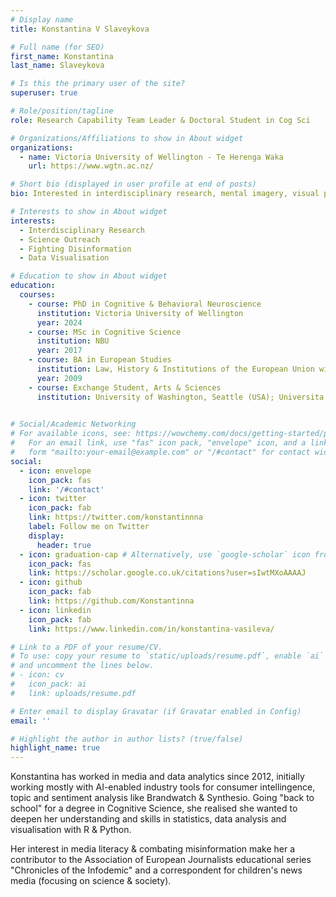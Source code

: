 ```yaml
---
# Display name
title: Konstantina V Slaveykova 

# Full name (for SEO)
first_name: Konstantina
last_name: Slaveykova

# Is this the primary user of the site?
superuser: true

# Role/position/tagline
role: Research Capability Team Leader & Doctoral Student in Cog Sci

# Organizations/Affiliations to show in About widget
organizations:
  - name: Victoria University of Wellington - Te Herenga Waka 
    url: https://www.wgtn.ac.nz/

# Short bio (displayed in user profile at end of posts)
bio: Interested in interdisciplinary research, mental imagery, visual perception, data viz & analytics.

# Interests to show in About widget
interests:
  - Interdisciplinary Research
  - Science Outreach 
  - Fighting Disinformation
  - Data Visualisation

# Education to show in About widget
education:
  courses:
    - course: PhD in Cognitive & Behavioral Neuroscience 
      institution: Victoria University of Wellington
      year: 2024
    - course: MSc in Cognitive Science
      institution: NBU
      year: 2017
    - course: BA in European Studies 
      institution: Law, History & Institutions of the European Union with Minor in Media Studies, Sofia University
      year: 2009
    - course: Exchange Student, Arts & Sciences 
      institution: University of Washington, Seattle (USA); Universita degli studi di Macerata, Macerata (Italy)
      

# Social/Academic Networking
# For available icons, see: https://wowchemy.com/docs/getting-started/page-builder/#icons
#   For an email link, use "fas" icon pack, "envelope" icon, and a link in the
#   form "mailto:your-email@example.com" or "/#contact" for contact widget.
social:
  - icon: envelope
    icon_pack: fas
    link: '/#contact'
  - icon: twitter
    icon_pack: fab
    link: https://twitter.com/konstantinnna
    label: Follow me on Twitter
    display:
      header: true
  - icon: graduation-cap # Alternatively, use `google-scholar` icon from `ai` icon pack
    icon_pack: fas
    link: https://scholar.google.co.uk/citations?user=sIwtMXoAAAAJ
  - icon: github
    icon_pack: fab
    link: https://github.com/Konstantinna
  - icon: linkedin
    icon_pack: fab
    link: https://www.linkedin.com/in/konstantina-vasileva/

# Link to a PDF of your resume/CV.
# To use: copy your resume to `static/uploads/resume.pdf`, enable `ai` icons in `params.yaml`,
# and uncomment the lines below.
# - icon: cv
#   icon_pack: ai
#   link: uploads/resume.pdf

# Enter email to display Gravatar (if Gravatar enabled in Config)
email: ''

# Highlight the author in author lists? (true/false)
highlight_name: true
---
```


Konstantina has worked in media and data analytics since 2012, initially working mostly with AI-enabled industry tools for consumer intellingence, topic and sentiment analysis like Brandwatch & Synthesio. Going "back to school" for a degree in Cognitive Science, she realised she wanted to deepen her understanding and skills in statistics, data analysis and visualisation with R & Python.

Her interest in media literacy & combating misinformation make her a contributor to the Association of European Journalists educational series "Chronicles of the Infodemic" and a correspondent for children's news media (focusing on science & society).

